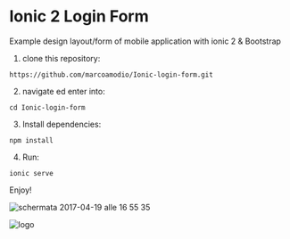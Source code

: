 # Ionic 2 Login Form

Example design layout/form of mobile application with ionic 2 & Bootstrap

1. clone this repository: 
```
https://github.com/marcoamodio/Ionic-login-form.git
```

2. navigate ed enter into:
```
cd Ionic-login-form
```

3. Install dependencies:
```
npm install
```

4. Run:
```
ionic serve 
```

Enjoy!

![schermata 2017-04-19 alle 16 55 35](https://cloud.githubusercontent.com/assets/8478963/25186935/eb3e3512-2521-11e7-8e50-51e7c1d1c402.png)

![logo](https://cloud.githubusercontent.com/assets/8478963/25186168/b087ea0a-251f-11e7-9fcd-ac64da9b34ea.jpg)
